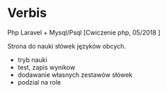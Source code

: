 # Verbis

Php Laravel + Mysql/Psql
[Cwiczenie php, 05/2018 ]

Strona do nauki słówek języków obcych.

- tryb nauki
- test, zapis wynikow
- dodawanie własnych zestawów słówek
- podzial na role
